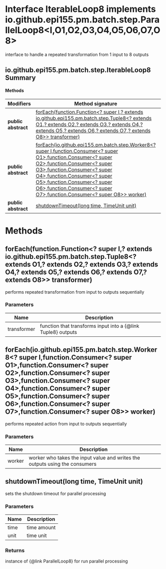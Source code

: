 Interface IterableLoop8 implements io.github.epi155.pm.batch.step.ParallelLoop8<I,O1,O2,O3,O4,O5,O6,O7,O8>
==========================================================================================================
interface to handle a repeated transformation from 1 input to 8 outputs

io.github.epi155.pm.batch.step.IterableLoop8 Summary
-------
#### Methods
| Modifiers           | Method signature                                                                                                                                                                                                                                                                                                                                                                                                                                                                                                                                                                                      | Return type                                                             |
| ------------------- | ----------------------------------------------------------------------------------------------------------------------------------------------------------------------------------------------------------------------------------------------------------------------------------------------------------------------------------------------------------------------------------------------------------------------------------------------------------------------------------------------------------------------------------------------------------------------------------------------------- | ----------------------------------------------------------------------- |
| **public abstract** | [forEach(function.Function<? super I,? extends io.github.epi155.pm.batch.step.Tuple8<? extends O1,? extends O2,? extends O3,? extends O4,? extends O5,? extends O6,? extends O7,? extends O8>> transformer)](#foreachfunctionfunction?-super-i-?-extends-iogithubepi155pmbatchsteptuple8?-extends-o1-?-extends-o2-?-extends-o3-?-extends-o4-?-extends-o5-?-extends-o6-?-extends-o7-?-extends-o8-transformer)                                                                                                                                                                                          | void                                                                    |
| **public abstract** | [forEach(io.github.epi155.pm.batch.step.Worker8<? super I,function.Consumer<? super O1>,function.Consumer<? super O2>,function.Consumer<? super O3>,function.Consumer<? super O4>,function.Consumer<? super O5>,function.Consumer<? super O6>,function.Consumer<? super O7>,function.Consumer<? super O8>> worker)](#foreachiogithubepi155pmbatchstepworker8?-super-i-functionconsumer?-super-o1-functionconsumer?-super-o2-functionconsumer?-super-o3-functionconsumer?-super-o4-functionconsumer?-super-o5-functionconsumer?-super-o6-functionconsumer?-super-o7-functionconsumer?-super-o8-worker) | void                                                                    |
| **public abstract** | [shutdownTimeout(long time, TimeUnit unit)](#shutdowntimeoutlong-time-timeunit-unit)                                                                                                                                                                                                                                                                                                                                                                                                                                                                                                                  | io.github.epi155.pm.batch.step.ParallelLoop8<I,O1,O2,O3,O4,O5,O6,O7,O8> |

Methods
=======
forEach(function.Function<? super I,? extends io.github.epi155.pm.batch.step.Tuple8<? extends O1,? extends O2,? extends O3,? extends O4,? extends O5,? extends O6,? extends O7,? extends O8>> transformer)
----------------------------------------------------------------------------------------------------------------------------------------------------------------------------------------------------------
performs repeated transformation from input to outputs sequentially

### Parameters

| Name        | Description                                                    |
| ----------- | -------------------------------------------------------------- |
| transformer | function that transforms input into a  {@link Tuple8}  outputs |


forEach(io.github.epi155.pm.batch.step.Worker8<? super I,function.Consumer<? super O1>,function.Consumer<? super O2>,function.Consumer<? super O3>,function.Consumer<? super O4>,function.Consumer<? super O5>,function.Consumer<? super O6>,function.Consumer<? super O7>,function.Consumer<? super O8>> worker)
-----------------------------------------------------------------------------------------------------------------------------------------------------------------------------------------------------------------------------------------------------------------------------------------------------------------
performs repeated action from input to outputs sequentially

### Parameters

| Name   | Description                                                                 |
| ------ | --------------------------------------------------------------------------- |
| worker | worker who takes the input value and writes the outputs using the consumers |


shutdownTimeout(long time, TimeUnit unit)
-----------------------------------------
sets the shutdown timeout for parallel processing

### Parameters

| Name | Description |
| ---- | ----------- |
| time | time amount |
| unit | time unit   |

### Returns

instance of {@link ParallelLoop8} for run parallel processing


